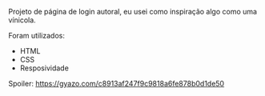 Projeto de página de login autoral, eu usei como inspiração algo como uma vínicola.

Foram utilizados:

- HTML
- CSS
- Resposividade

Spoiler: https://gyazo.com/c8913af247f9c9818a6fe878b0d1de50
